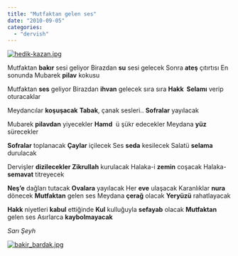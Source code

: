```yaml
---
title: "Mutfaktan gelen ses"
date: "2010-09-05"
categories: 
  - "dervish"
---
```


[![hedik-kazan.jpg](/uploads/2010/09/hedik-kazan.jpg)](/uploads/2010/09/hedik-kazan.jpg "hedik-kazan.jpg")

Mutfaktan **bakır** sesi geliyor Birazdan **su** sesi gelecek Sonra **ateş** çıtırtısı En sonunda Mubarek **pilav** kokusu

Mutfaktan **ses** geliyor Birazdan **ihvan** gelecek sıra sıra **Hakk  Selamı** verip oturacaklar

Meydancılar **koşuşacak** **Tabak**, çanak sesleri.. **Sofralar** yayılacak

Mubarek **pilavdan** yiyecekler **Hamd**  ü şükr edecekler Meydana **yüz** sürecekler

**Sofralar** toplanacak **Çaylar** içilecek Ses **seda** kesilecek Salatü **selama** durulacak

Dervişler **dizilecekler Zikrullah** kurulacak Halaka-i **zemin** coşacak Halaka-**semavat** titreyecek

**Neş’e** dağları tutacak **Ovalara** yayılacak Her **eve** ulaşacak Karanlıklar **nura** dönecek **Mutfaktan** gelen ses Meydana **çerağ** olacak **Yeryüzü** rahatlayacak

**Hakk** niyetleri **kabul** ettiğinde **Kul** kulluğuyla **sefayab** olacak **Mutfaktan** gelen ses Asırlarca **kaybolmayacak**

_Sarı Şeyh_

[![bakir_bardak.jpg](/uploads/2010/09/bakir_bardak.jpg)](/uploads/2010/09/bakir_bardak.jpg "bakir_bardak.jpg")
